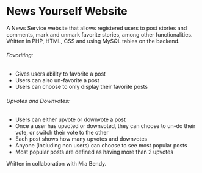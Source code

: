 # News Yourself Website
A News Service website that allows registered users to post stories and comments, mark and unmark favorite stories, among other functionalities. Written in PHP, HTML, CSS and using MySQL tables on the backend. 

###### Favoriting:
- Gives users ability to favorite a post
- Users can also un-favorite a post 
- Users can choose to only display their favorite posts
###### Upvotes and Downvotes:
- Users can either upvote or downvote a post
- Once a user has upvoted or downvoted, they can choose to un-do their vote, or switch their vote to the other 
- Each post shows how many upvotes and downvotes 
- Anyone (including non users) can choose to see most popular posts
- Most popular posts are defined as having more than 2 upvotes


Written in collaboration with Mia Bendy.

